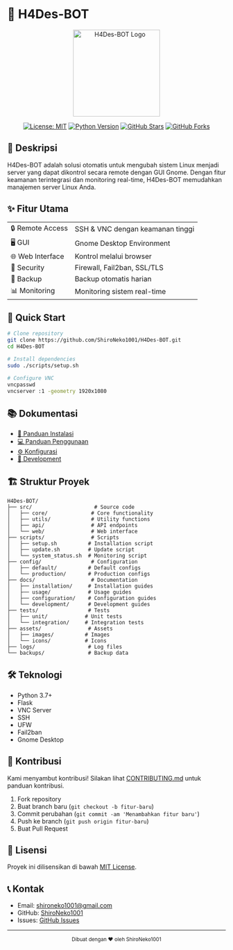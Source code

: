# 🚀 H4Des-BOT

<div align="center">
  <img src="assets/images/logo.png" alt="H4Des-BOT Logo" width="200"/>
  
  [![License: MIT](https://img.shields.io/badge/License-MIT-yellow.svg)](https://opensource.org/licenses/MIT)
  [![Python Version](https://img.shields.io/badge/python-3.7%2B-blue.svg)](https://www.python.org/downloads/)
  [![GitHub Stars](https://img.shields.io/github/stars/ShiroNeko1001/H4Des-BOT.svg?style=social)](https://github.com/ShiroNeko1001/H4Des-BOT/stargazers)
  [![GitHub Forks](https://img.shields.io/github/forks/ShiroNeko1001/H4Des-BOT.svg?style=social)](https://github.com/ShiroNeko1001/H4Des-BOT/network/members)
</div>

## 📝 Deskripsi

H4Des-BOT adalah solusi otomatis untuk mengubah sistem Linux menjadi server yang dapat dikontrol secara remote dengan GUI Gnome. Dengan fitur keamanan terintegrasi dan monitoring real-time, H4Des-BOT memudahkan manajemen server Linux Anda.

## ✨ Fitur Utama

<div align="center">
  <table>
    <tr>
      <td>🔒 Remote Access</td>
      <td>SSH & VNC dengan keamanan tinggi</td>
    </tr>
    <tr>
      <td>🖥️ GUI</td>
      <td>Gnome Desktop Environment</td>
    </tr>
    <tr>
      <td>🌐 Web Interface</td>
      <td>Kontrol melalui browser</td>
    </tr>
    <tr>
      <td>🔐 Security</td>
      <td>Firewall, Fail2ban, SSL/TLS</td>
    </tr>
    <tr>
      <td>💾 Backup</td>
      <td>Backup otomatis harian</td>
    </tr>
    <tr>
      <td>📊 Monitoring</td>
      <td>Monitoring sistem real-time</td>
    </tr>
  </table>
</div>

## 🚀 Quick Start

```bash
# Clone repository
git clone https://github.com/ShiroNeko1001/H4Des-BOT.git
cd H4Des-BOT

# Install dependencies
sudo ./scripts/setup.sh

# Configure VNC
vncpasswd
vncserver :1 -geometry 1920x1080
```

## 📚 Dokumentasi

- [📖 Panduan Instalasi](docs/installation/README.md)
- [💻 Panduan Penggunaan](docs/usage/README.md)
- [⚙️ Konfigurasi](docs/configuration/README.md)
- [🔧 Development](docs/development/README.md)

## 🏗️ Struktur Proyek

```
H4Des-BOT/
├── src/                    # Source code
│   ├── core/              # Core functionality
│   ├── utils/             # Utility functions
│   ├── api/               # API endpoints
│   └── web/               # Web interface
├── scripts/               # Scripts
│   ├── setup.sh          # Installation script
│   ├── update.sh         # Update script
│   └── system_status.sh  # Monitoring script
├── config/                # Configuration
│   ├── default/          # Default configs
│   └── production/       # Production configs
├── docs/                  # Documentation
│   ├── installation/     # Installation guides
│   ├── usage/            # Usage guides
│   ├── configuration/    # Configuration guides
│   └── development/      # Development guides
├── tests/                # Tests
│   ├── unit/            # Unit tests
│   └── integration/     # Integration tests
├── assets/               # Assets
│   ├── images/          # Images
│   └── icons/           # Icons
├── logs/                 # Log files
└── backups/              # Backup data
```

## 🛠️ Teknologi

- Python 3.7+
- Flask
- VNC Server
- SSH
- UFW
- Fail2ban
- Gnome Desktop

## 🤝 Kontribusi

Kami menyambut kontribusi! Silakan lihat [CONTRIBUTING.md](CONTRIBUTING.md) untuk panduan kontribusi.

1. Fork repository
2. Buat branch baru (`git checkout -b fitur-baru`)
3. Commit perubahan (`git commit -am 'Menambahkan fitur baru'`)
4. Push ke branch (`git push origin fitur-baru`)
5. Buat Pull Request

## 📝 Lisensi

Proyek ini dilisensikan di bawah [MIT License](LICENSE).

## 📞 Kontak

- Email: shironeko1001@gmail.com
- GitHub: [ShiroNeko1001](https://github.com/ShiroNeko1001)
- Issues: [GitHub Issues](https://github.com/ShiroNeko1001/H4Des-BOT/issues)

---

<div align="center">
  <sub>Dibuat dengan ❤️ oleh ShiroNeko1001</sub>
</div> 